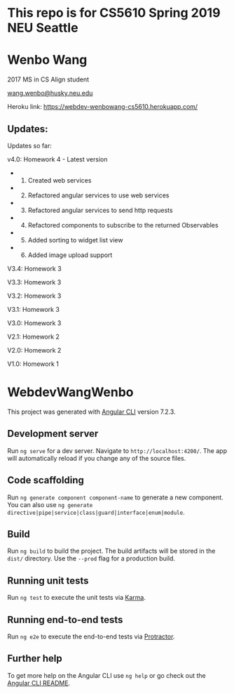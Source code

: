 # This repo is for CS5610 Spring 2019 NEU Seattle 

# Wenbo Wang

2017 MS in CS Align student

wang.wenbo@husky.neu.edu

Heroku link: https://webdev-wenbowang-cs5610.herokuapp.com/

## Updates:
Updates so far:

v4.0: Homework 4 - Latest version

 - 1. Created web services
 
 - 2. Refactored angular services to use web services
 
 - 3. Refactored angular services to send http requests
 
 - 4. Refactored components to subscribe to the returned Observables
 
 - 5. Added sorting to widget list view
 
 - 6. Added image upload support
 
V3.4: Homework 3

V3.3: Homework 3

V3.2: Homework 3

V3.1: Homework 3

V3.0: Homework 3

V2.1: Homework 2

V2.0: Homework 2

V1.0: Homework 1

# WebdevWangWenbo

This project was generated with [Angular CLI](https://github.com/angular/angular-cli) version 7.2.3.

## Development server

Run `ng serve` for a dev server. Navigate to `http://localhost:4200/`. The app will automatically reload if you change any of the source files.

## Code scaffolding

Run `ng generate component component-name` to generate a new component. You can also use `ng generate directive|pipe|service|class|guard|interface|enum|module`.

## Build

Run `ng build` to build the project. The build artifacts will be stored in the `dist/` directory. Use the `--prod` flag for a production build.

## Running unit tests

Run `ng test` to execute the unit tests via [Karma](https://karma-runner.github.io).

## Running end-to-end tests

Run `ng e2e` to execute the end-to-end tests via [Protractor](http://www.protractortest.org/).

## Further help

To get more help on the Angular CLI use `ng help` or go check out the [Angular CLI README](https://github.com/angular/angular-cli/blob/master/README.md).
